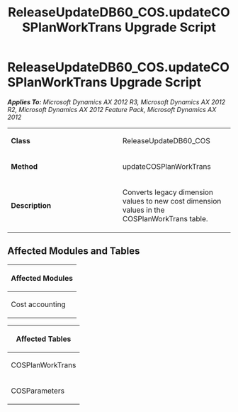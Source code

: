 ﻿---
title: ReleaseUpdateDB60_COS.updateCOSPlanWorkTrans Upgrade Script
TOCTitle: ReleaseUpdateDB60_COS.updateCOSPlanWorkTrans Upgrade Script
ms:assetid: 58d6c99f-aac9-e57b-2996-8504e14fb9fc
ms:mtpsurl: https://msdn.microsoft.com/en-us/library/JJ736247(v=AX.60)
ms:contentKeyID: 49708421
ms.date: 05/18/2015
mtps_version: v=AX.60
---

# ReleaseUpdateDB60\_COS.updateCOSPlanWorkTrans Upgrade Script 


_**Applies To:** Microsoft Dynamics AX 2012 R3, Microsoft Dynamics AX 2012 R2, Microsoft Dynamics AX 2012 Feature Pack, Microsoft Dynamics AX 2012_

<table>
<colgroup>
<col style="width: 50%" />
<col style="width: 50%" />
</colgroup>
<tbody>
<tr class="odd">
<td><p><strong>Class</strong></p></td>
<td><p>ReleaseUpdateDB60_COS</p></td>
</tr>
<tr class="even">
<td><p><strong>Method</strong></p></td>
<td><p>updateCOSPlanWorkTrans</p></td>
</tr>
<tr class="odd">
<td><p><strong>Description</strong></p></td>
<td><p>Converts legacy dimension values to new cost dimension values in the COSPlanWorkTrans table.</p></td>
</tr>
</tbody>
</table>


## Affected Modules and Tables

<table>
<colgroup>
<col style="width: 100%" />
</colgroup>
<thead>
<tr class="header">
<th><p>Affected Modules</p></th>
</tr>
</thead>
<tbody>
<tr class="odd">
<td><p>Cost accounting</p></td>
</tr>
</tbody>
</table>


<table>
<colgroup>
<col style="width: 100%" />
</colgroup>
<thead>
<tr class="header">
<th><p>Affected Tables</p></th>
</tr>
</thead>
<tbody>
<tr class="odd">
<td><p>COSPlanWorkTrans</p></td>
</tr>
<tr class="even">
<td><p>COSParameters</p></td>
</tr>
</tbody>
</table>

  


